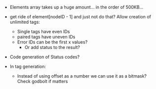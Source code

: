 - Elements array takes up a huge amount... in the order of 500KB...
- get ride of element[nodeID - 1] and just not do that?
Allow creation of unlimited tags:
    - Single tags have even IDs
    - paired tags have uneven IDs
    - Error IDs can be the first x values?
        - Or add status to the result?

- Code generation of Status codes?
- In tag generation:
    - Instead of using offset as a number we can use it as a bitmask? Check godbolt if matters
